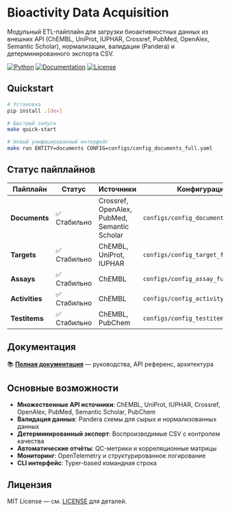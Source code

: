 # Bioactivity Data Acquisition

Модульный ETL-пайплайн для загрузки биоактивностных данных из внешних API (ChEMBL, UniProt, IUPHAR, Crossref, PubMed, OpenAlex, Semantic Scholar), нормализации, валидации (Pandera) и детерминированного экспорта CSV.

[![Python](https://img.shields.io/badge/python-3.10+-blue.svg)](https://www.python.org/downloads/)
[![Documentation](https://img.shields.io/badge/docs-latest-green.svg)](https://satorykono.github.io/bioactivity_data_acquisition/)
[![License](https://img.shields.io/badge/license-MIT-blue.svg)](LICENSE)

## Quickstart

```bash
# Установка
pip install .[dev]

# Быстрый запуск
make quick-start

# Новый унифицированный интерфейс
make run ENTITY=documents CONFIG=configs/config_documents_full.yaml
```

## Статус пайплайнов

| Пайплайн | Статус | Источники | Конфигурация |
|----------|--------|-----------|--------------|
| **Documents** | ✅ Стабильно | Crossref, OpenAlex, PubMed, Semantic Scholar | `configs/config_documents_full.yaml` |
| **Targets** | ✅ Стабильно | ChEMBL, UniProt, IUPHAR | `configs/config_target_full.yaml` |
| **Assays** | ✅ Стабильно | ChEMBL | `configs/config_assay_full.yaml` |
| **Activities** | ✅ Стабильно | ChEMBL | `configs/config_activity_full.yaml` |
| **Testitems** | ✅ Стабильно | ChEMBL, PubChem | `configs/config_testitem_full.yaml` |

## Документация

📚 **[Полная документация](https://satorykono.github.io/bioactivity_data_acquisition/)** — руководства, API референс, архитектура

## Основные возможности

- **Множественные API источники**: ChEMBL, UniProt, IUPHAR, Crossref, OpenAlex, PubMed, Semantic Scholar, PubChem
- **Валидация данных**: Pandera схемы для сырых и нормализованных данных
- **Детерминированный экспорт**: Воспроизводимые CSV с контролем качества
- **Автоматические отчёты**: QC-метрики и корреляционные матрицы
- **Мониторинг**: OpenTelemetry и структурированное логирование
- **CLI интерфейс**: Typer-based командная строка

## Лицензия

MIT License — см. [LICENSE](LICENSE) для деталей.
